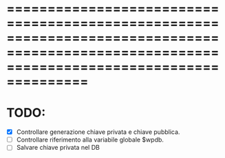 ============================================================================================================================================
============================================================================================================================================

# TODO:

- [x] Controllare generazione chiave privata e chiave pubblica.
- [ ] Controllare riferimento alla variabile globale $wpdb.
- [ ] Salvare chiave privata nel DB